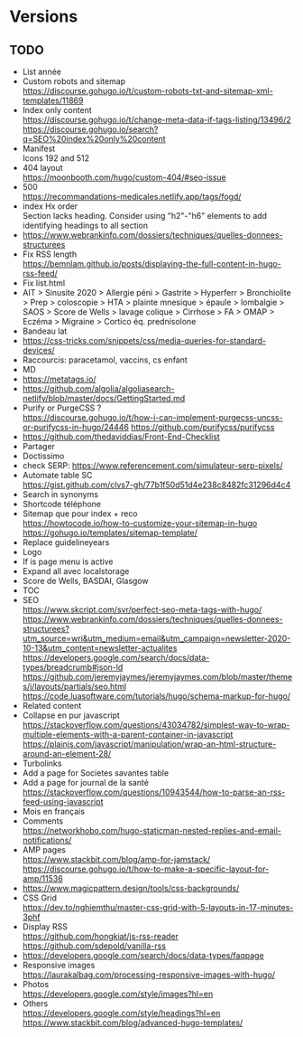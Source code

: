 # Versions

## TODO

- List année
- Custom robots and sitemap  
https://discourse.gohugo.io/t/custom-robots-txt-and-sitemap-xml-templates/11869
- Index only content  
https://discourse.gohugo.io/t/change-meta-data-if-tags-listing/13496/2  
https://discourse.gohugo.io/search?q=SEO%20index%20only%20content  
- Manifest  
Icons 192 and 512
- 404 layout  
https://moonbooth.com/hugo/custom-404/#seo-issue
- 500  
https://recommandations-medicales.netlify.app/tags/fogd/
- index Hx order  
Section lacks heading. Consider using "h2"-"h6" elements to add identifying headings to all section
- https://www.webrankinfo.com/dossiers/techniques/quelles-donnees-structurees
- Fix RSS length  
https://bemnlam.github.io/posts/displaying-the-full-content-in-hugo-rss-feed/
- Fix list.html
- AIT > Sinusite 2020 > Allergie péni > Gastrite > Hyperferr > Bronchiolite > Prep > coloscopie > HTA > plainte mnesique > épaule > lombalgie > SAOS > Score de Wells > lavage colique > Cirrhose > FA > OMAP > Eczéma > Migraine > Cortico éq. prednisolone
- Bandeau lat
- https://css-tricks.com/snippets/css/media-queries-for-standard-devices/
- Raccourcis: paracetamol, vaccins, cs enfant
- MD
- https://metatags.io/
- https://github.com/algolia/algoliasearch-netlify/blob/master/docs/GettingStarted.md
- Purify or PurgeCSS ?    
https://discourse.gohugo.io/t/how-i-can-implement-purgecss-uncss-or-purifycss-in-hugo/24446
https://github.com/purifycss/purifycss
- https://github.com/thedaviddias/Front-End-Checklist
- Partager
- Doctissimo
- check SERP: https://www.referencement.com/simulateur-serp-pixels/
- Automate table SC  
https://gist.github.com/clvs7-gh/77b1f50d51d4e238c8482fc31296d4c4
- Search in synonyms
- Shortcode téléphone
- Sitemap que pour index + reco  
https://howtocode.io/how-to-customize-your-sitemap-in-hugo  
https://gohugo.io/templates/sitemap-template/
- Replace guidelineyears
- Logo
- If is page menu is active
- Expand all avec localstorage
- Score de Wells, BASDAI, Glasgow
- TOC
- SEO  
https://www.skcript.com/svr/perfect-seo-meta-tags-with-hugo/
https://www.webrankinfo.com/dossiers/techniques/quelles-donnees-structurees?utm_source=wri&utm_medium=email&utm_campaign=newsletter-2020-10-13&utm_content=newsletter-actualites  
https://developers.google.com/search/docs/data-types/breadcrumb#json-ld  
https://github.com/jeremyjaymes/jeremyjaymes.com/blob/master/themes/j/layouts/partials/seo.html  
https://code.luasoftware.com/tutorials/hugo/schema-markup-for-hugo/
- Related content
- Collapse en pur javascript  
https://stackoverflow.com/questions/43034782/simplest-way-to-wrap-multiple-elements-with-a-parent-container-in-javascript
https://plainjs.com/javascript/manipulation/wrap-an-html-structure-around-an-element-28/
- Turbolinks
- Add a page for Societes savantes table
- Add a page for journal de la santé  
https://stackoverflow.com/questions/10943544/how-to-parse-an-rss-feed-using-javascript
- Mois en français
- Comments  
https://networkhobo.com/hugo-staticman-nested-replies-and-email-notifications/
- AMP pages  
https://www.stackbit.com/blog/amp-for-jamstack/  
https://discourse.gohugo.io/t/how-to-make-a-specific-layout-for-amp/11536
- https://www.magicpattern.design/tools/css-backgrounds/
- CSS Grid  
https://dev.to/nghiemthu/master-css-grid-with-5-layouts-in-17-minutes-3phf
- Display RSS  
https://github.com/hongkiat/js-rss-reader  
https://github.com/sdepold/vanilla-rss
- https://developers.google.com/search/docs/data-types/faqpage
- Responsive images  
https://laurakalbag.com/processing-responsive-images-with-hugo/
- Photos  
https://developers.google.com/style/images?hl=en
- Others  
https://developers.google.com/style/headings?hl=en  
https://www.stackbit.com/blog/advanced-hugo-templates/
